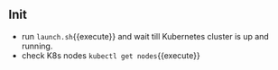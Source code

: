 ## Init
* run `launch.sh`{{execute}} and wait till Kubernetes cluster is up and running.
* check K8s nodes `kubectl get nodes`{{execute}}

